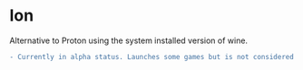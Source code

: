 # Ion
Alternative to Proton using the system installed version of wine.

```diff
- Currently in alpha status. Launches some games but is not considered fully functional
```
